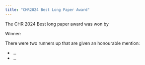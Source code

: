 ```yaml
---
title: "CHR2024 Best Long Paper Award"
---
```

<style>
    .announce img {
        max-height: 300px;
        max-width: 85%;
    }
    .announce img.first-image {
        max-height: 400px; 
        display: block;
        margin-left: auto;
        margin-right: auto;
    }
</style>

<div class="announce">
    <p>The CHR 2024 Best long paper award was won by</p>
    <p>Winner: </p>
    <!-- Some kind of way to highlight the title differently from the author -->
    <p>There were two runners up that are given an honourable mention:</p>
    <ul>
        <li>...</li>
        <li>...</li>
    </ul>
</div>


